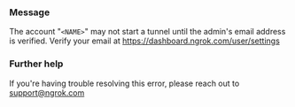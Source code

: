
### Message
The account "<code>&lt;NAME&gt;</code>" may not start a tunnel until the admin's email address is verified. Verify your email at https://dashboard.ngrok.com/user/settings

### Further help
If you're having trouble resolving this error, please reach out to [support@ngrok.com](mailto:support@ngrok.com?subject=Help%20with%20ERR_NGROK_382)

